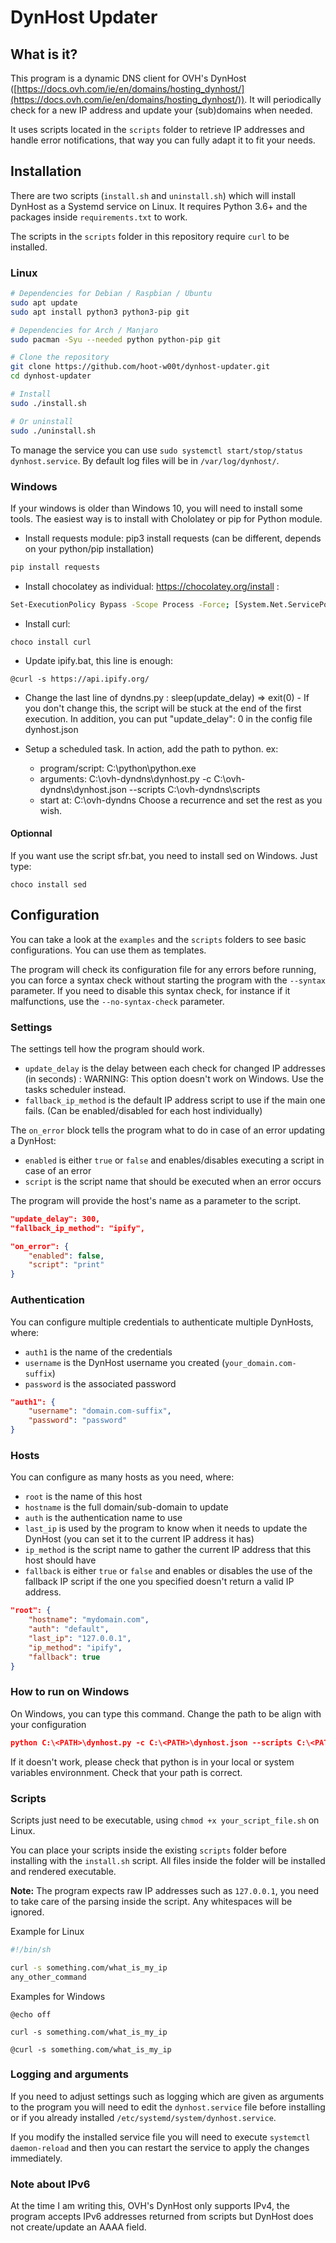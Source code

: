 
# DynHost Updater
## What is it?
This program is a dynamic DNS client for OVH's DynHost ([https://docs.ovh.com/ie/en/domains/hosting_dynhost/](https://docs.ovh.com/ie/en/domains/hosting_dynhost/)).
It will periodically check for a new IP address and update your (sub)domains when needed.

It uses scripts located in the `scripts` folder to retrieve IP addresses and handle error notifications, that way you can fully adapt it to fit your needs.

## Installation

There are two scripts (`install.sh` and `uninstall.sh`) which will install DynHost as a Systemd service on Linux.
It requires Python 3.6+ and the packages inside `requirements.txt` to work.

The scripts in the `scripts` folder in this repository require `curl` to be installed.

### Linux
```sh
# Dependencies for Debian / Raspbian / Ubuntu
sudo apt update
sudo apt install python3 python3-pip git

# Dependencies for Arch / Manjaro
sudo pacman -Syu --needed python python-pip git

# Clone the repository
git clone https://github.com/hoot-w00t/dynhost-updater.git
cd dynhost-updater

# Install
sudo ./install.sh

# Or uninstall
sudo ./uninstall.sh
```

To manage the service you can use `sudo systemctl start/stop/status dynhost.service`.
By default log files will be in `/var/log/dynhost/`.

### Windows

If your windows is older than Windows 10, you will need to install some tools. The easiest way is to install with Chololatey or pip for Python module.

- Install requests module: pip3 install requests (can be different, depends on your python/pip installation)

```sh
pip install requests
```

- Install chocolatey as individual: https://chocolatey.org/install : 
```sh
Set-ExecutionPolicy Bypass -Scope Process -Force; [System.Net.ServicePointManager]::SecurityProtocol = [System.Net.ServicePointManager]::SecurityProtocol -bor 3072; iex ((New-Object System.Net.WebClient).DownloadString('https://community.chocolatey.org/install.ps1'))
```

- Install curl: 
```shellscript
choco install curl
```

- Update ipify.bat, this line is enough: 
```shellscript
@curl -s https://api.ipify.org/
```

- Change the last line of dyndns.py : sleep(update_delay) => exit(0) - If you don't change this, the script will be stuck at the end of the first execution. In addition, you can put "update_delay": 0 in the config file dynhost.json

- Setup a scheduled task. In action, add the path to python. ex:
    - program/script: C:\python\python.exe
    - arguments: C:\ovh-dyndns\dynhost.py -c C:\ovh-dyndns\dynhost.json --scripts C:\ovh-dyndns\scripts
    - start at: C:\ovh-dyndns
Choose a recurrence and set the rest as you wish.

#### Optionnal

If you want use the script sfr.bat, you need to install sed on Windows. Just type:


```shellscript
choco install sed
```

## Configuration

You can take a look at the `examples` and the `scripts` folders to see basic configurations. You can use them as templates.

The program will check its configuration file for any errors before running, you can force a syntax check without starting the program with the `--syntax` parameter.
If you need to disable this syntax check, for instance if it malfunctions, use the `--no-syntax-check` parameter.

### Settings
The settings tell how the program should work.
* `update_delay` is the delay between each check for changed IP addresses (in seconds) : WARNING: This option doesn't work on Windows. Use the tasks scheduler instead.
* `fallback_ip_method` is the default IP address script to use if the main one fails. (Can be enabled/disabled for each host individually)

The `on_error` block tells the program what to do in case of an error updating a DynHost:
* `enabled` is either `true` or `false` and enables/disables executing a script in case of an error
* `script` is the script name that should be executed when an error occurs

The program will provide the host's name as a parameter to the script.

```json
"update_delay": 300,
"fallback_ip_method": "ipify",

"on_error": {
    "enabled": false,
    "script": "print"
}
```

### Authentication
You can configure multiple credentials to authenticate multiple DynHosts, where:

* `auth1` is the name of the credentials
* `username` is the DynHost username you created (`your_domain.com-suffix`)
* `password` is the associated password

```json
"auth1": {
    "username": "domain.com-suffix",
    "password": "password"
}
```

### Hosts
You can configure as many hosts as you need, where:

* `root` is the name of this host
* `hostname` is the full domain/sub-domain to update
* `auth` is the authentication name to use
* `last_ip` is used by the program to know when it needs to update the DynHost (you can set it to the current IP address it has)
* `ip_method` is the script name to gather the current IP address that this host should have
* `fallback` is either `true` or `false` and enables or disables the use of the fallback IP script if the one you specified doesn't return a valid IP address.

```json
"root": {
    "hostname": "mydomain.com",
    "auth": "default",
    "last_ip": "127.0.0.1",
    "ip_method": "ipify",
    "fallback": true
}
```

### How to run on Windows

On Windows, you can type this command. Change the path to be align with your configuration
```json
python C:\<PATH>\dynhost.py -c C:\<PATH>\dynhost.json --scripts C:\<PATH>\scripts
```

If it doesn't work, please check that python is in your local or system variables environnment. Check that your path is correct.

### Scripts
Scripts just need to be executable, using `chmod +x your_script_file.sh` on Linux.

You can place your scripts inside the existing `scripts` folder before installing with the `install.sh` script. All files inside the folder will be installed and rendered executable.

**Note:** The program expects raw IP addresses such as `127.0.0.1`, you need to take care of the parsing inside the script. Any whitespaces will be ignored.

Example for Linux
```sh
#!/bin/sh

curl -s something.com/what_is_my_ip
any_other_command
```

Examples for Windows
```batch
@echo off

curl -s something.com/what_is_my_ip
```
```batch
@curl -s something.com/what_is_my_ip
```

### Logging and arguments
If you need to adjust settings such as logging which are given as arguments to the program you will need to edit the `dynhost.service` file before installing or if you already installed `/etc/systemd/system/dynhost.service`.

If you modify the installed service file you will need to execute `systemctl daemon-reload` and then you can restart the service to apply the changes immediately.

### Note about IPv6
At the time I am writing this, OVH's DynHost only supports IPv4, the program accepts IPv6 addresses returned from scripts but DynHost does not create/update an AAAA field.

